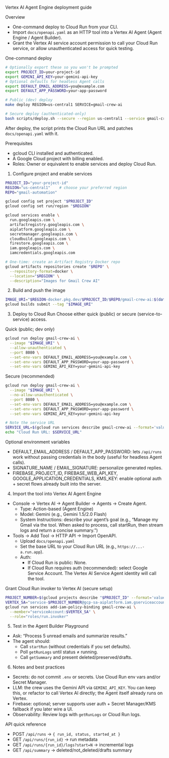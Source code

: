 Vertex AI Agent Engine deployment guide

Overview
- One-command deploy to Cloud Run from your CLI.
- Import `docs/openapi.yaml` as an HTTP tool into a Vertex AI Agent (Agent Engine / Agent Builder).
- Grant the Vertex AI service account permission to call your Cloud Run service, or allow unauthenticated access for quick testing.

One-command deploy
```bash
# Optionally export these so you won't be prompted
export PROJECT_ID=your-project-id
export GEMINI_API_KEY=your-gemini-api-key
# Optional defaults for headless Agent calls
export DEFAULT_EMAIL_ADDRESS=you@example.com
export DEFAULT_APP_PASSWORD=your-app-password

# Public (dev) deploy
make deploy REGION=us-central1 SERVICE=gmail-crew-ai

# Secure deploy (authenticated-only)
bash scripts/deploy.sh --secure --region us-central1 --service gmail-crew-ai
```

After deploy, the script prints the Cloud Run URL and patches `docs/openapi.yaml` with it.

Prerequisites
- gcloud CLI installed and authenticated.
- A Google Cloud project with billing enabled.
- Roles: Owner or equivalent to enable services and deploy Cloud Run.

1) Configure project and enable services
```bash
PROJECT_ID="your-project-id"
REGION="us-central1"    # choose your preferred region
REPO="gmail-automation"

gcloud config set project "$PROJECT_ID"
gcloud config set run/region "$REGION"

gcloud services enable \
  run.googleapis.com \
  artifactregistry.googleapis.com \
  aiplatform.googleapis.com \
  secretmanager.googleapis.com \
  cloudbuild.googleapis.com \
  firestore.googleapis.com \
  iam.googleapis.com \
  iamcredentials.googleapis.com

# One-time: create an Artifact Registry Docker repo
gcloud artifacts repositories create "$REPO" \
  --repository-format=docker \
  --location="$REGION" \
  --description="Images for Gmail Crew AI"
```

2) Build and push the image
```bash
IMAGE_URI="$REGION-docker.pkg.dev/$PROJECT_ID/$REPO/gmail-crew-ai:$(date +%Y%m%d-%H%M%S)"
gcloud builds submit --tag "$IMAGE_URI"
```

3) Deploy to Cloud Run
Choose either quick (public) or secure (service-to-service) access.

Quick (public; dev only)
```bash
gcloud run deploy gmail-crew-ai \
  --image "$IMAGE_URI" \
  --allow-unauthenticated \
  --port 8080 \
  --set-env-vars DEFAULT_EMAIL_ADDRESS=you@example.com \
  --set-env-vars DEFAULT_APP_PASSWORD=your-app-password \
  --set-env-vars GEMINI_API_KEY=your-gemini-api-key
```

Secure (recommended)
```bash
gcloud run deploy gmail-crew-ai \
  --image "$IMAGE_URI" \
  --no-allow-unauthenticated \
  --port 8080 \
  --set-env-vars DEFAULT_EMAIL_ADDRESS=you@example.com \
  --set-env-vars DEFAULT_APP_PASSWORD=your-app-password \
  --set-env-vars GEMINI_API_KEY=your-gemini-api-key

# Note the service URL
SERVICE_URL=$(gcloud run services describe gmail-crew-ai --format='value(status.url)')
echo "Cloud Run URL: $SERVICE_URL"
```

Optional environment variables
- DEFAULT_EMAIL_ADDRESS / DEFAULT_APP_PASSWORD: lets `/api/runs` work without passing credentials in the body (useful for headless Agent calls).
- SIGNATURE_NAME / EMAIL_SIGNATURE: personalize generated replies.
- FIREBASE_PROJECT_ID, FIREBASE_WEB_API_KEY, GOOGLE_APPLICATION_CREDENTIALS, KMS_KEY: enable optional auth + secret flows already built into the server.

4) Import the tool into Vertex AI Agent Engine
- Console → Vertex AI → Agent Builder → Agents → Create Agent.
  - Type: Action-based (Agent Engine)
  - Model: Gemini (e.g., Gemini 1.5/2.0 Flash)
  - System Instructions: describe your agent’s goal (e.g., “Manage my Gmail via the tool. When asked to process, call startRun, then stream logs and return a concise summary.”)
- Tools → Add Tool → HTTP API → Import OpenAPI.
  - Upload `docs/openapi.yaml`
  - Set the base URL to your Cloud Run URL (e.g., `https://...-a.run.app`).
  - Auth:
    - If Cloud Run is public: None.
    - If Cloud Run requires auth (recommended): select Google Service Account. The Vertex AI Service Agent identity will call the tool.

Grant Cloud Run invoker to Vertex AI (secure setup)
```bash
PROJECT_NUMBER=$(gcloud projects describe "$PROJECT_ID" --format='value(projectNumber)')
VERTEX_SA="service-$PROJECT_NUMBER@gcp-sa-aiplatform.iam.gserviceaccount.com"
gcloud run services add-iam-policy-binding gmail-crew-ai \
  --member="serviceAccount:$VERTEX_SA" \
  --role="roles/run.invoker"
```

5) Test in the Agent Builder Playground
- Ask: “Process 5 unread emails and summarize results.”
- The agent should:
  - Call `startRun` (without credentials if you set defaults).
  - Poll `getRunLogs` until status ≠ running.
  - Call `getSummary` and present deleted/preserved/drafts.

6) Notes and best practices
- Secrets: do not commit `.env` or secrets. Use Cloud Run env vars and/or Secret Manager.
- LLM: the crew uses the Gemini API via `GEMINI_API_KEY`. You can keep this, or refactor to call Vertex AI directly; the Agent itself already runs on Vertex.
- Firebase: optional; server supports user auth + Secret Manager/KMS fallback if you later wire a UI.
- Observability: Review logs with `getRunLogs` or Cloud Run logs.

API quick reference
- POST `/api/runs` → `{ run_id, status, started_at }`
- GET `/api/runs/{run_id}` → run metadata
- GET `/api/runs/{run_id}/logs?start=N` → incremental logs
- GET `/api/summary` → deleted/not_deleted/drafts summary
